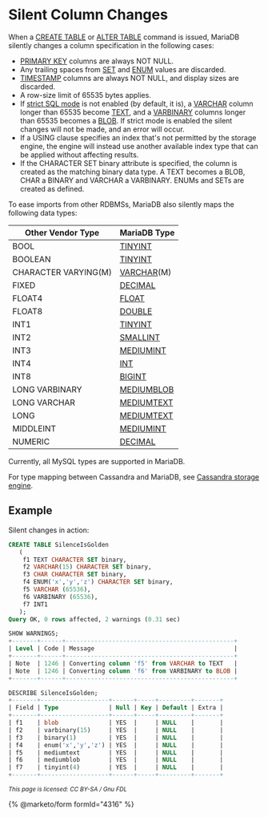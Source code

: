 # Silent Column Changes

When a [CREATE TABLE](create-table.md) or [ALTER TABLE](../alter/alter-table.md) command is issued, MariaDB silently changes a column specification in the following cases:

* [PRIMARY KEY](../../../../mariadb-quickstart-guides/mariadb-indexes-guide.md#primary-key) columns are always NOT NULL.
* Any trailing spaces from [SET](../../../data-types/string-data-types/set-data-type.md) and [ENUM](../../../data-types/string-data-types/enum.md) values are discarded.
* [TIMESTAMP](../../../data-types/date-and-time-data-types/timestamp.md) columns are always NOT NULL, and display sizes are discarded.
* A row-size limit of 65535 bytes applies.
* If [strict SQL mode](../../../../server-management/variables-and-modes/sql-mode.md#strict-mode) is not enabled (by default, it is), a [VARCHAR](../../../data-types/string-data-types/varchar.md) column longer than 65535 become [TEXT](../../../data-types/string-data-types/text.md), and a [VARBINARY](../../../data-types/string-data-types/varbinary.md) columns longer than 65535 becomes a [BLOB](../../../data-types/string-data-types/blob.md). If strict mode is enabled the silent changes will not be made, and an error will occur.
* If a USING clause specifies an index that's not permitted by the storage engine, the engine will instead use another available index type that can be applied without affecting results.
* If the CHARACTER SET binary attribute is specified, the column is created as the matching binary data type. A TEXT becomes a BLOB, CHAR a BINARY and VARCHAR a VARBINARY. ENUMs and SETs are created as defined.

To ease imports from other RDBMSs, MariaDB also silently maps the following data types:

| Other Vendor Type    | MariaDB Type                                                      |
| -------------------- | ----------------------------------------------------------------- |
| BOOL                 | [TINYINT](../../../data-types/numeric-data-types/tinyint.md)      |
| BOOLEAN              | [TINYINT](../../../data-types/numeric-data-types/tinyint.md)      |
| CHARACTER VARYING(M) | [VARCHAR](../../../data-types/string-data-types/varchar.md)(M)    |
| FIXED                | [DECIMAL](../../../data-types/numeric-data-types/decimal.md)      |
| FLOAT4               | [FLOAT](../../../data-types/numeric-data-types/float.md)          |
| FLOAT8               | [DOUBLE](../../../data-types/numeric-data-types/double.md)        |
| INT1                 | [TINYINT](../../../data-types/numeric-data-types/tinyint.md)      |
| INT2                 | [SMALLINT](../../../data-types/numeric-data-types/smallint.md)    |
| INT3                 | [MEDIUMINT](../../../data-types/numeric-data-types/mediumint.md)  |
| INT4                 | [INT](../../../data-types/numeric-data-types/int.md)              |
| INT8                 | [BIGINT](../../../data-types/numeric-data-types/bigint.md)        |
| LONG VARBINARY       | [MEDIUMBLOB](../../../data-types/string-data-types/mediumblob.md) |
| LONG VARCHAR         | [MEDIUMTEXT](../../../data-types/string-data-types/mediumtext.md) |
| LONG                 | [MEDIUMTEXT](../../../data-types/string-data-types/mediumtext.md) |
| MIDDLEINT            | [MEDIUMINT](../../../data-types/numeric-data-types/mediumint.md)  |
| NUMERIC              | [DECIMAL](../../../data-types/numeric-data-types/decimal.md)      |

Currently, all MySQL types are supported in MariaDB.

For type mapping between Cassandra and MariaDB, see [Cassandra storage engine](../../../../server-usage/storage-engines/legacy-storage-engines/cassandra/cassandra-storage-engine-overview.md).

## Example

Silent changes in action:

```sql
CREATE TABLE SilenceIsGolden
   (
    f1 TEXT CHARACTER SET binary,
    f2 VARCHAR(15) CHARACTER SET binary,
    f3 CHAR CHARACTER SET binary,
    f4 ENUM('x','y','z') CHARACTER SET binary,
    f5 VARCHAR (65536),
    f6 VARBINARY (65536),
    f7 INT1
   );
Query OK, 0 rows affected, 2 warnings (0.31 sec)

SHOW WARNINGS;
+-------+------+-----------------------------------------------+
| Level | Code | Message                                       |
+-------+------+-----------------------------------------------+
| Note  | 1246 | Converting column 'f5' from VARCHAR to TEXT   |
| Note  | 1246 | Converting column 'f6' from VARBINARY to BLOB |
+-------+------+-----------------------------------------------+

DESCRIBE SilenceIsGolden;
+-------+-------------------+------+-----+---------+-------+
| Field | Type              | Null | Key | Default | Extra |
+-------+-------------------+------+-----+---------+-------+
| f1    | blob              | YES  |     | NULL    |       |
| f2    | varbinary(15)     | YES  |     | NULL    |       |
| f3    | binary(1)         | YES  |     | NULL    |       |
| f4    | enum('x','y','z') | YES  |     | NULL    |       |
| f5    | mediumtext        | YES  |     | NULL    |       |
| f6    | mediumblob        | YES  |     | NULL    |       |
| f7    | tinyint(4)        | YES  |     | NULL    |       |
+-------+-------------------+------+-----+---------+-------+
```

<sub>_This page is licensed: CC BY-SA / Gnu FDL_</sub>

{% @marketo/form formId="4316" %}
